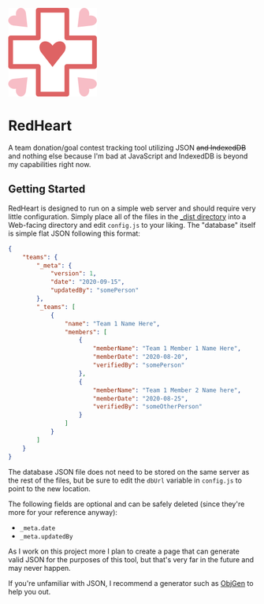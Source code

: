 ![RedHeart Logo](/_img/rhLogo.svg)
# RedHeart
A team donation/goal contest tracking tool utilizing JSON ~~and IndexedDB~~ and nothing else because I'm bad at JavaScript and IndexedDB is beyond my capabilities right now.

## Getting Started
RedHeart is designed to run on a simple web server and should require very little configuration. Simply place all of the files in the [\_dist directory](/RedHeart_dist) into a Web-facing directory and edit `config.js` to your liking. The "database" itself is simple flat JSON following this format:

``` json
{
	"teams": {
		"_meta": {
			"version": 1,
			"date": "2020-09-15",
			"updatedBy": "somePerson"
		},
		"_teams": [
			{
				"name": "Team 1 Name Here",
				"members": [
					{
						"memberName": "Team 1 Member 1 Name Here",
						"memberDate": "2020-08-20",
						"verifiedBy": "somePerson"
					},
					{
						"memberName": "Team 1 Member 2 Name here",
						"memberDate": "2020-08-25",
						"verifiedBy": "someOtherPerson"
					}
				]
			}
		]
	}
}
```
The database JSON file does not need to be stored on the same server as the rest of the files, but be sure to edit the `dbUrl` variable in `config.js` to point to the new location.

The following fields are optional and can be safely deleted (since they're more for your reference anyway):
* `_meta.date`
* `_meta.updatedBy`

As I work on this project more I plan to create a page that can generate valid JSON for the purposes of this tool, but that's very far in the future and may never happen.

If you're unfamiliar with JSON, I recommend a generator such as [ObjGen](http://www.objgen.com/json) to help you out.
